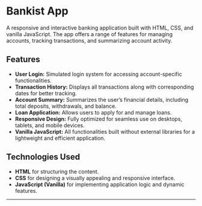 # **Bankist App**  

A responsive and interactive banking application built with HTML, CSS, and vanilla JavaScript. The app offers a range of features for managing accounts, tracking transactions, and summarizing account activity.  


## **Features**  
- **User Login:** Simulated login system for accessing account-specific functionalities.  
- **Transaction History:** Displays all transactions along with corresponding dates for better tracking.  
- **Account Summary:** Summarizes the user’s financial details, including total deposits, withdrawals, and balance.  
- **Loan Application:** Allows users to apply for and manage loans.  
- **Responsive Design:** Fully optimized for seamless use on desktops, tablets, and mobile devices.  
- **Vanilla JavaScript:** All functionalities built without external libraries for a lightweight and efficient application.  


## **Technologies Used**  
- **HTML** for structuring the content.  
- **CSS** for designing a visually appealing and responsive interface.  
- **JavaScript (Vanilla)** for implementing application logic and dynamic features.  

---
